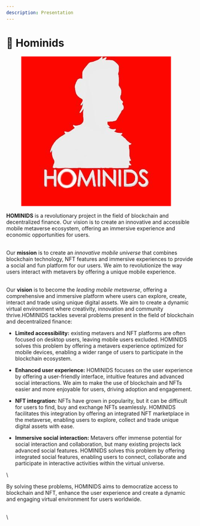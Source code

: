 ```yaml
---
description: Presentation
---
```


# 📢 Hominids

<figure><img src=".gitbook/assets/epoFwRyU_400x400.jpg" alt=""><figcaption></figcaption></figure>

**HOMINIDS** is a revolutionary project in the field of blockchain and decentralized finance. Our vision is to create an innovative and accessible mobile metaverse ecosystem, offering an immersive experience and economic opportunities for users.

\
Our **mission** is to create an _innovative mobile universe_ that combines blockchain technology, NFT features and immersive experiences to provide a social and fun platform for our users. We aim to revolutionize the way users interact with metavers by offering a unique mobile experience.

\
Our **vision** is to become the _leading mobile metaverse_, offering a comprehensive and immersive platform where users can explore, create, interact and trade using unique digital assets. We aim to create a dynamic virtual environment where creativity, innovation and community thrive.HOMINIDS tackles several problems present in the field of blockchain and decentralized finance:



* **Limited accessibility:** existing metavers and NFT platforms are often focused on desktop users, leaving mobile users excluded. HOMINIDS solves this problem by offering a metavers experience optimized for mobile devices, enabling a wider range of users to participate in the blockchain ecosystem.



* **Enhanced user experience:** HOMINIDS focuses on the user experience by offering a user-friendly interface, intuitive features and advanced social interactions. We aim to make the use of blockchain and NFTs easier and more enjoyable for users, driving adoption and engagement.



* **NFT integration:** NFTs have grown in popularity, but it can be difficult for users to find, buy and exchange NFTs seamlessly. HOMINIDS facilitates this integration by offering an integrated NFT marketplace in the metaverse, enabling users to explore, collect and trade unique digital assets with ease.



* **Immersive social interaction:** Metavers offer immense potential for social interaction and collaboration, but many existing projects lack advanced social features. HOMINIDS solves this problem by offering integrated social features, enabling users to connect, collaborate and participate in interactive activities within the virtual universe.

\


By solving these problems, HOMINIDS aims to democratize access to blockchain and NFT, enhance the user experience and create a dynamic and engaging virtual environment for users worldwide.

\
\
